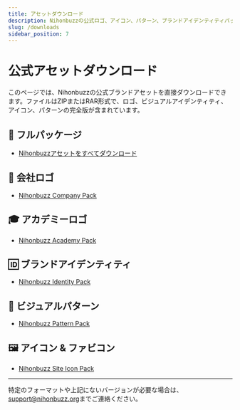 ```yaml
---
title: アセットダウンロード
description: Nihonbuzzの公式ロゴ、アイコン、パターン、ブランドアイデンティティパックをダウンロードできます。
slug: /downloads
sidebar_position: 7
---
```


# 公式アセットダウンロード

このページでは、Nihonbuzzの公式ブランドアセットを直接ダウンロードできます。ファイルはZIPまたはRAR形式で、ロゴ、ビジュアルアイデンティティ、アイコン、パターンの完全版が含まれています。

## 🎒 フルパッケージ

- [Nihonbuzzアセットをすべてダウンロード](/static/assets/Brand-Pack/Nihonbuzz-Brand-Guideline-All-Pack.zip)

## 🏢 会社ロゴ

- [Nihonbuzz Company Pack](/static/assets/Brand-Pack/Nihonbuzz-Company-Pack.zip)

## 🎓 アカデミーロゴ

- [Nihonbuzz Academy Pack](/static/assets/Brand-Pack/Nihonbuzz-Academy-Pack.zip)

## 🆔 ブランドアイデンティティ

- [Nihonbuzz Identity Pack](/static/assets/Brand-Pack/Nihonbuzz-Identity-Pack.zip)

## 🧩 ビジュアルパターン

- [Nihonbuzz Pattern Pack](/static/assets/Brand-Pack/Nihonbuzz-Pattern-Pack.zip)

## 🖼️ アイコン & ファビコン

- [Nihonbuzz Site Icon Pack](/static/assets/Brand-Pack/Nihonbuzz-Site-Icon-Pack.rar)

---

特定のフォーマットや上記にないバージョンが必要な場合は、[support@nihonbuzz.org](/hubungi-kami)までご連絡ください。
